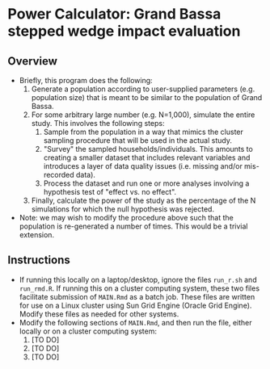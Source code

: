 # Power Calculator: Grand Bassa stepped wedge impact evaluation

## Overview
- Briefly, this program does the following:
    1) Generate a population according to user-supplied parameters (e.g. population size) that is meant to be similar to the population of Grand Bassa.
	2) For some arbitrary large number (e.g. N=1,000), simulate the entire study. This involves the following steps:
	    1) Sample from the population in a way that mimics the cluster sampling procedure that will be used in the actual study.
		2) "Survey" the sampled households/individuals. This amounts to creating a smaller dataset that includes relevant variables and introduces a layer of data quality issues (i.e. missing and/or mis-recorded data).
		3) Process the dataset and run one or more analyses involving a hypothesis test of "effect vs. no effect".
	3) Finally, calculate the power of the study as the percentage of the N simulations for which the null hypothesis was rejected.
- Note: we may wish to modify the procedure above such that the population is re-generated a number of times. This would be a trivial extension.

## Instructions

- If running this locally on a laptop/desktop, ignore the files `run_r.sh` and `run_rmd.R`. If running this on a cluster computing system, these two files facilitate submission of `MAIN.Rmd` as a batch job. These files are written for use on a Linux cluster using Sun Grid Engine (Oracle Grid Engine). Modify these files as needed for other systems.
- Modify the following sections of `MAIN.Rmd`, and then run the file, either locally or on a cluster computing system:
    1) [TO DO]
	2) [TO DO]
	3) [TO DO]
